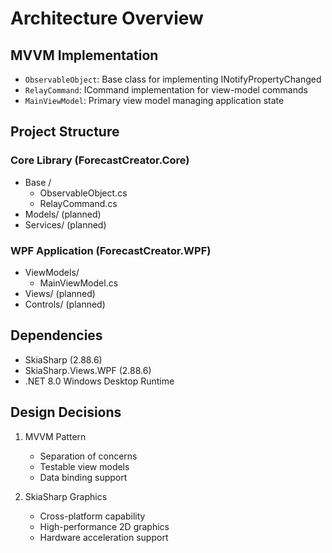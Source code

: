 # Architecture Overview

## MVVM Implementation
- `ObservableObject`: Base class for implementing INotifyPropertyChanged
- `RelayCommand`: ICommand implementation for view-model commands
- `MainViewModel`: Primary view model managing application state

## Project Structure
### Core Library (ForecastCreator.Core)
- Base /
    - ObservableObject.cs
    - RelayCommand.cs
- Models/ (planned)
- Services/ (planned)

### WPF Application (ForecastCreator.WPF)
- ViewModels/
    - MainViewModel.cs
- Views/ (planned)
- Controls/ (planned)

## Dependencies
- SkiaSharp (2.88.6)
- SkiaSharp.Views.WPF (2.88.6)
- .NET 8.0 Windows Desktop Runtime

## Design Decisions
1. MVVM Pattern
    - Separation of concerns
    - Testable view models
    - Data binding support

2. SkiaSharp Graphics
    - Cross-platform capability
    - High-performance 2D graphics
    - Hardware acceleration support